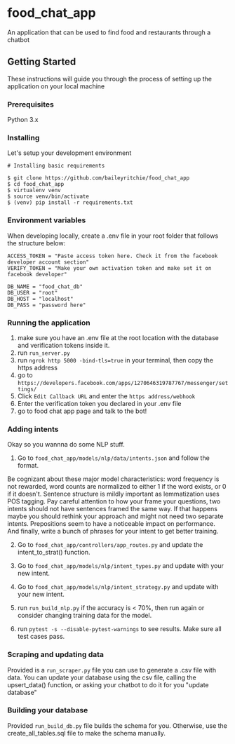 # food_chat_app
An application that can be used to find food and restaurants through a chatbot


## Getting Started

These instructions will guide you through the process of setting up the application on your local machine

### Prerequisites

Python 3.x


### Installing

Let's setup your development environment


```
# Installing basic requirements

$ git clone https://github.com/baileyritchie/food_chat_app
$ cd food_chat_app
$ virtualenv venv
$ source venv/bin/activate
$ (venv) pip install -r requirements.txt
```

### Environment variables

When developing locally, create a .env file in your root folder that follows the structure below:
```
ACCESS_TOKEN = "Paste access token here. Check it from the facebook developer account section"
VERIFY_TOKEN = "Make your own activation token and make set it on facebook developer"

DB_NAME = "food_chat_db"
DB_USER = "root"
DB_HOST = "localhost"
DB_PASS = "password here"
```


### Running the application
1. make sure you have an .env file at the root location with the database and verification tokens inside it.
2. run ```run_server.py``` 
3. run ```ngrok http 5000 -bind-tls=true``` in your terminal, then copy the https address
4. go to ```https://developers.facebook.com/apps/1270646319787767/messenger/settings/```
5. Click ```Edit Callback URL``` and enter the ```https address/webhook```
6. Enter the verification token you declared in your .env file
7. go to food chat app page and talk to the bot!


### Adding intents
Okay so you wannna do some NLP stuff. 

1. Go to ```food_chat_app/models/nlp/data/intents.json``` and follow the format. 

Be cognizant about these major model characteristics: word frequency is not rewarded, word counts are normalized to either 1 if the word exists, or 0 if it doesn't. Sentence structure is mildly important as lemmatization uses POS tagging. Pay careful attention to how your frame your questions, two intents should not have sentences framed the same way. If that happens maybe you should rethink your approach and might not need two separate intents. Prepositions seem to have a noticeable impact on performance. And finally, write a bunch of phrases for your intent to get better training.

2. Go to ```food_chat_app/controllers/app_routes.py``` and update the intent_to_strat() function.

3. Go to ```food_chat_app/models/nlp/intent_types.py``` and update with your new intent. 

4. Go to ```food_chat_app/models/nlp/intent_strategy.py``` and update with your new intent. 

5. run ```run_build_nlp.py``` if the accuracy is < 70%, then run again or consider changing training data for the model.

6. run ```pytest -s --disable-pytest-warnings``` to see results. Make sure all test cases pass.

### Scraping and updating data
Provided is a ```run_scraper.py``` file you can use to generate a .csv file with data. You can update your database using the csv file, calling the upsert_data() function, or asking your chatbot to do it for you "update database"

### Building your database
Provided ```run_build_db.py``` file builds the schema for you. Otherwise, use the create_all_tables.sql file to make the schema manually.
